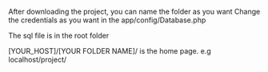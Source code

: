 After downloading the project, you can name the folder as you want
Change the credentials as you want in the app/config/Database.php

The sql file is in the root folder

[YOUR_HOST]/[YOUR FOLDER NAME]/  is the home page. 
e.g  localhost/project/

